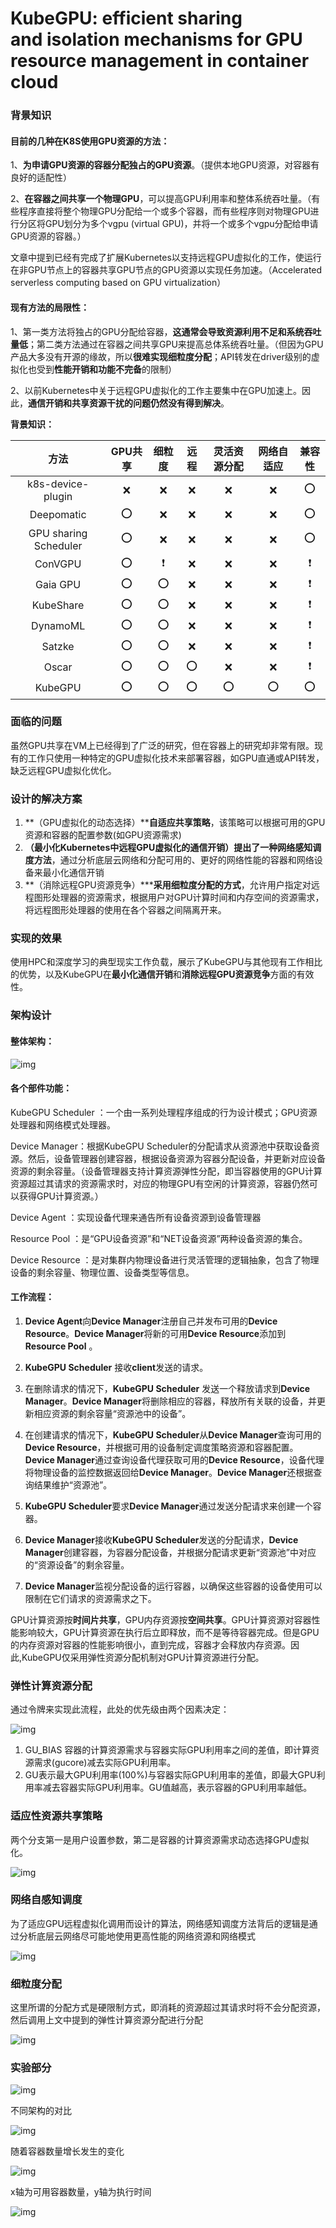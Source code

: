 # **KubeGPU: efficient sharing and isolation mechanisms for GPU resource management in container cloud**

### 背景知识

#### **目前的几种在K8S使用GPU资源的方法：**

1、**为申请GPU资源的容器分配独占的GPU资源**。（提供本地GPU资源，对容器有良好的适配性）

2、**在容器之间共享一个物理GPU**，可以提高GPU利用率和整体系统吞吐量。（有些程序直接将整个物理GPU分配给一个或多个容器，而有些程序则对物理GPU进行分区将GPU划分为多个vgpu (virtual GPU)，并将一个或多个vgpu分配给申请GPU资源的容器。）

文章中提到已经有完成了扩展Kubernetes以支持远程GPU虚拟化的工作，使运行在非GPU节点上的容器共享GPU节点的GPU资源以实现任务加速。（Accelerated serverless computing based on GPU virtualization）

#### **现有方法的局限性：**

1、第一类方法将独占的GPU分配给容器，**这通常会导致资源利用不足和系统吞吐量低**；第二类方法通过在容器之间共享GPU来提高总体系统吞吐量。（但因为GPU产品大多没有开源的缘故，所以**很难实现细粒度分配**；API转发在driver级别的虚拟化也受到**性能开销和功能不完备**的限制）

2、以前Kubernetes中关于远程GPU虚拟化的工作主要集中在GPU加速上。因此，**通信开销和共享资源干扰的问题仍然没有得到解决**。

**背景知识：**

|          方法           | GPU共享 | 细粒度  |  远程  | 灵活资源分配 | 网络自适应 | 兼容性  |
| :-------------------: | :---: | :--: | :--: | :----: | :---: | :--: |
|   k8s-device-plugin   |   ❌   |  ❌   |  ❌   |   ❌    |   ❌   |  ⭕   |
|      Deepomatic       |   ⭕   |  ❌   |  ❌   |   ❌    |   ❌   |  ⭕   |
| GPU sharing Scheduler |   ⭕   |  ❌   |  ❌   |   ❌    |   ❌   |  ⭕   |
|        ConVGPU        |   ⭕   |  ❗   |  ❌   |   ❌    |   ❌   |  ❗   |
|       Gaia GPU        |   ⭕   |  ⭕   |  ❌   |   ❌    |   ❌   |  ❗   |
|       KubeShare       |   ⭕   |  ⭕   |  ❌   |   ❌    |   ❌   |  ❗   |
|       DynamoML        |   ⭕   |  ⭕   |  ❌   |   ❌    |   ❌   |  ❗   |
|        Satzke         |   ⭕   |  ⭕   |  ❌   |   ❌    |   ❌   |  ❗   |
|         Oscar         |   ⭕   |  ⭕   |  ⭕   |   ❌    |   ❌   |  ❗   |
|        KubeGPU        |   ⭕   |  ⭕   |  ⭕   |   ⭕    |   ⭕   |  ⭕   |

### 面临的问题

​	虽然GPU共享在VM上已经得到了广泛的研究，但在容器上的研究却非常有限。现有的工作只使用一种特定的GPU虚拟化技术来部署容器，如GPU直通或API转发，缺乏远程GPU虚拟化优化。

### 设计的解决方案

1. **（GPU虚拟化的动态选择）******自适应共享策略****，该策略可以根据可用的GPU资源和容器的配置参数(如GPU资源需求)
2. **（最小化Kubernetes中远程GPU虚拟化的通信开销）**提出了一种**网络感知调度方法**，通过分析底层云网络和分配可用的、更好的网络性能的容器和网络设备来最小化通信开销
3. **（消除远程GPU资源竞争）*****采用细粒度分配的方式**，允许用户指定对远程图形处理器的资源需求，根据用户对GPU计算时间和内存空间的资源需求，将远程图形处理器的使用在各个容器之间隔离开来。

### **实现的效果**

使用HPC和深度学习的典型现实工作负载，展示了KubeGPU与其他现有工作相比的优势，以及KubeGPU在**最小化通信开销**和**消除远程GPU资源竞争**方面的有效性。



### 架构设计

#### 整体架构：

![img](https://api2.mubu.com/v3/document_image/e23a99c7-b051-4339-a56b-8ac5e228e1d8-15661181.jpg)

#### 各个部件功能：

KubeGPU Scheduler ：一个由一系列处理程序组成的行为设计模式；GPU资源处理器和网络模式处理器。

Device Manager：根据KubeGPU Scheduler的分配请求从资源池中获取设备资源。然后，设备管理器创建容器，根据设备资源为容器分配设备，并更新对应设备资源的剩余容量。（设备管理器支持计算资源弹性分配，即当容器使用的GPU计算资源超过其请求的资源需求时，对应的物理GPU有空闲的计算资源，容器仍然可以获得GPU计算资源。）

Device Agent ：实现设备代理来通告所有设备资源到设备管理器

Resource Pool ：是“GPU设备资源”和“NET设备资源”两种设备资源的集合。

Device Resource ：是对集群内物理设备进行灵活管理的逻辑抽象，包含了物理设备的剩余容量、物理位置、设备类型等信息。

#### 工作流程：

1. **Device Agent**向**Device Manager**注册自己并发布可用的**Device Resource**。**Device Manager**将新的可用**Device Resource**添加到**Resource Pool** 。


2. **KubeGPU Scheduler** 接收**client**发送的请求。
3. 在删除请求的情况下，**KubeGPU Scheduler** 发送一个释放请求到**Device Manager**。**Device Manager**将删除相应的容器，释放所有关联的设备，并更新相应资源的剩余容量“资源池中的设备”。


4. 在创建请求的情况下，**KubeGPU Scheduler**从**Device Manager**查询可用的**Device Resource**，并根据可用的设备制定调度策略资源和容器配置。**Device Manager**通过查询设备代理获取可用的**Device Resource**，设备代理将物理设备的监控数据返回给**Device Manager**。**Device Manager**还根据查询结果维护“资源池”。


5. **KubeGPU Scheduler**要求**Device Manager**通过发送分配请求来创建一个容器。
6. **Device Manager**接收**KubeGPU Scheduler**发送的分配请求，**Device Manager**创建容器，为容器分配设备，并根据分配请求更新“资源池”中对应的“资源设备”的剩余容量。


7. **Device Manager**监视分配设备的运行容器，以确保这些容器的设备使用可以限制在它们请求的资源需求之下。

​    GPU计算资源按**时间片共享**，GPU内存资源按**空间共享**。GPU计算资源对容器性能影响较大，GPU计算资源在执行后立即释放，而不是等待容器完成。但是GPU的内存资源对容器的性能影响很小，直到完成，容器才会释放内存资源。因此,KubeGPU仅采用弹性资源分配机制对GPU计算资源进行分配。

### 弹性计算资源分配

通过令牌来实现此流程，此处的优先级由两个因素决定：

![img](https://api2.mubu.com/v3/document_image/c203453a-f983-40e5-9331-1ccf3588180b-15661181.jpg)

1. GU_BIAS 容器的计算资源需求与容器实际GPU利用率之间的差值，即计算资源需求(gucore)减去实际GPU利用率。
2. GU表示最大GPU利用率(100%)与容器实际GPU利用率的差值，即最大GPU利用率减去容器实际GPU利用率。GU值越高，表示容器的GPU利用率越低。


### 适应性资源共享策略

两个分支第一是用户设置参数，第二是容器的计算资源需求动态选择GPU虚拟化。

![img](https://api2.mubu.com/v3/document_image/2cf1c4c6-4a1c-4bb5-bc21-e00f4861b86e-15661181.jpg)

### 网络自感知调度

为了适应GPU远程虚拟化调用而设计的算法，网络感知调度方法背后的逻辑是通过分析底层云网络尽可能地使用更高性能的网络资源和网络模式

![img](https://api2.mubu.com/v3/document_image/f68d6735-cff3-4d81-96d9-70f715cec833-15661181.jpg)

### 细粒度分配

这里所谓的分配方式是硬限制方式，即消耗的资源超过其请求时将不会分配资源，然后调用上文中提到的弹性计算资源分配进行分配

![img](https://api2.mubu.com/v3/document_image/5840b00a-f811-4566-b4d7-17b63bfbbddd-15661181.jpg)

### 实验部分

![img](https://api2.mubu.com/v3/document_image/630470cd-d68f-44d8-8d64-80d8119985a7-15661181.jpg)

不同架构的对比

![img](https://api2.mubu.com/v3/document_image/52048b77-2df4-464d-83bc-f42425fbfbd8-15661181.jpg)

随着容器数量增长发生的变化

![img](https://api2.mubu.com/v3/document_image/90f6ac58-d3ef-4b40-b137-92c88db7adce-15661181.jpg)

x轴为可用容器数量，y轴为执行时间

![img](https://api2.mubu.com/v3/document_image/67092a16-4d3d-414a-9e15-53a160157fb6-15661181.jpg)
